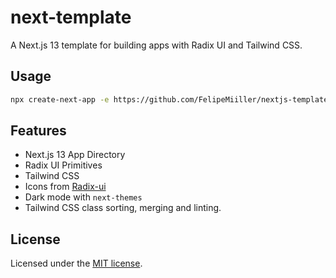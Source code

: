 # next-template

A Next.js 13 template for building apps with Radix UI and Tailwind CSS.

## Usage

```bash
npx create-next-app -e https://github.com/FelipeMiiller/nextjs-template
```

## Features

- Next.js 13 App Directory
- Radix UI Primitives
- Tailwind CSS
- Icons from [Radix-ui](https://www.radix-ui.com/icons)
- Dark mode with `next-themes`
- Tailwind CSS class sorting, merging and linting.

## License

Licensed under the [MIT license]().
